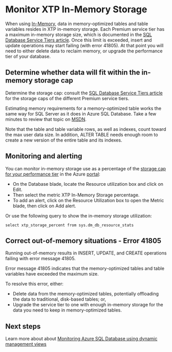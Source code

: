 <properties
    pageTitle="Monitor XTP in-memory storage | Microsoft Azure"
    description="Estimate and monitor XTP in-memory storage use, capacity; resolve capacity error 41805"
    services="sql-database"
    documentationCenter=""
    authors="jodebrui"
    manager="jeffreyg"
    editor=""/>


<tags
    ms.service="sql-database"
    ms.workload="data-management"
    ms.tgt_pltfrm="na"
    ms.devlang="na"
    ms.topic="article"
    ms.date="10/28/2015"
    ms.author="jodebrui"/>


# Monitor XTP In-Memory Storage
When using [In-Memory](sql-database-in-memory.md), data in memory-optimized tables and table variables resides in XTP in-memory storage. Each Premium service tier has a maximum in-memory storage size, which is documented in the [SQL Database Service Tiers article](sql-database-service-tiers.md#service-tiers-for-single-databases). Once this limit is exceeded, insert and update operations may start failing (with error 41805). At that point you will need to either delete data to reclaim memory, or upgrade the performance tier of your database.

## Determine whether data will fit within the in-memory storage cap
Determine the storage cap: consult the [SQL Database Service Tiers article](sql-database-service-tiers.md#service-tiers-for-single-databases) for the storage caps of the different Premium service tiers.

Estimating memory requirements for a memory-optimized table works the same way for SQL Server as it does in Azure SQL Database. Take a few minutes to review that topic on [MSDN](https://msdn.microsoft.com/library/dn282389.aspx).

Note that the table and table variable rows, as well as indexes, count toward the max user data size. In addition, ALTER TABLE needs enough room to create a new version of the entire table and its indexes.

## Monitoring and alerting
You can monitor in-memory storage use as a percentage of the [storage cap for your performance tier](sql-database-service-tiers.md#service-tiers-for-single-databases) in the Azure [portal](https://portal.azure.com/): 

* On the Database blade, locate the Resource utilization box and click on Edit.
* Then select the metric XTP In-Memory Storage percentage.
* To add an alert, click on the Resource Utilization box to open the Metric blade, then click on Add alert.

Or use the following query to show the in-memory storage utilization:

    select xtp_storage_percent from sys.dm_db_resource_stats


## Correct out-of-memory situations - Error 41805
Running out-of-memory results in INSERT, UPDATE, and CREATE operations failing with error message 41805.

Error message 41805 indicates that the memory-optimized tables and table variables have exceeded the maximum size.

To resolve this error, either:

* Delete data from the memory-optimized tables, potentially offloading the data to traditional, disk-based tables; or,
* Upgrade the service tier to one with enough in-memory storage for the data you need to keep in memory-optimized tables.

## Next steps
Learn more about about [Monitoring Azure SQL Database using dynamic management views](sql-database-monitoring-with-dmvs.md)

